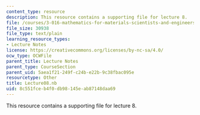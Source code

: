 ```yaml
---
content_type: resource
description: This resource contains a supporting file for lecture 8.
file: /courses/3-016-mathematics-for-materials-scientists-and-engineers-fall-2005/8c551fceb4f0db98145eab87148daa69_Lecture08.nb
file_size: 30938
file_type: text/plain
learning_resource_types:
- Lecture Notes
license: https://creativecommons.org/licenses/by-nc-sa/4.0/
ocw_type: OCWFile
parent_title: Lecture Notes
parent_type: CourseSection
parent_uid: 5aea1f21-249f-c24b-e22b-9c38fbac095e
resourcetype: Other
title: Lecture08.nb
uid: 8c551fce-b4f0-db98-145e-ab87148daa69
---
```

This resource contains a supporting file for lecture 8.